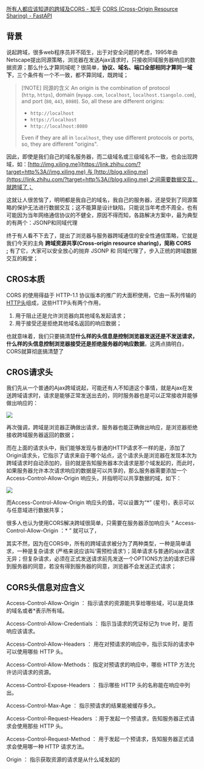 [所有人都应该知道的跨域及CORS - 知乎](https://zhuanlan.zhihu.com/p/53996160)
[CORS (Cross-Origin Resource Sharing) - FastAPI](https://fastapi.tiangolo.com/tutorial/cors/)
## 背景
说起跨域，很多web程序员并不陌生，出于对安全问题的考虑，1995年由Netscape提出同源策略，浏览器在发送Ajax请求时，只接收同域服务器响应的数据资源；那么什么才算同域呢？很简单，**协议、域名、端口全部相同才算同一域下**，三个条件有一个不一致，都不算同域，既跨域；



> [!NOTE] 同源的含义
> An origin is the combination of protocol (`http`, `https`), domain (`myapp.com`, `localhost`, `localhost.tiangolo.com`), and port (`80`, `443`, `8080`).
> So, all these are different origins:
> -   `http://localhost`
> -   `https://localhost`
> -   `http://localhost:8080`
> 
> Even if they are all in `localhost`, they use different protocols or ports, so, they are different "origins".



因此，即使是我们自己的域名服务器，而二级域名或三级域名不一致，也会出现跨域，如：[http://img.xiling.me](https://link.zhihu.com/?target=http%3A//img.xiling.me) 与 [http://blog.xiling.me](https://link.zhihu.com/?target=http%3A//blog.xiling.me) 之间需要数据交互，就跨域了；

这就让人很苦恼了，明明都是我自己的域名，我自己的服务器，还是受到了同源策略的保护无法进行数据交互；这不能算是设计缺陷，只能说当年考虑不周全，也有可能因为当年网络通信协议的不健全，原因不得而知，各路解决方案中，最为典型的有两个：JSONP和同域代理

终于有人看不下去了，提出了浏览器与服务器跨域通信的安全性通信策略，它就是我们今天的主角 **跨域资源共享(Cross-origin resource sharing)，简称 CORS ;** 有了它，大家可以安全放心的抛弃 JSONP 和 同域代理了，步入正统的跨域数据交互的殿堂；

## CROS本质

CORS 的使用得益于 HTTP-1.1 协议版本的推广的大面积使用，它由一系列传输的[HTTP头](https://link.zhihu.com/?target=https%3A//developer.mozilla.org/en-US/docs/Glossary/Header)组成，这些HTTP头有两个作用，
1. 用于阻止还是允许浏览器向其他域名发起请求；
2. 用于接受还是拒绝其他域名返回的响应数据；

也就意味着，我们只要搞清楚**什么样的头信息是控制浏览器发送还是不发送请求，什么样的头信息控制浏览器接受还是拒绝服务器的响应数据**，这两点搞明白，CORS就算彻底搞清楚了

## CROS请求头

我们先从一个普通的Ajax跨域说起，可能还有人不知道这个事情，就是Ajax在发送跨域请求时，请求是能够正常发送出去的，同时服务器也是可以正常接收并能够做出响应的：

![](https://pic2.zhimg.com/80/v2-b4a5c3b06bd8354041223a7aba899b2d_1440w.webp)

  

再次强调，跨域是浏览器正确做出请求，服务器也能正确做出响应，是浏览器拒绝接收跨域服务器返回的数据；

而在上面的请求头中，我们能够发现与普通的HTTP请求不一样的是，添加了Origin请求头，它指示了请求来自于哪个站点，这个请求头是浏览器在发现本次为跨域请求时自动添加的，目的就是告知服务器本次请求是那个域发起的，而此时，如果服务器允许本次请求响应的数据是可以共享的，那么服务器需要添加一个 Access-Control-Allow-Origin 响应头，并指明可以共享数据的域，如下：

![](https://pic2.zhimg.com/80/v2-c022a92b325e06ee466ec41f3d7b6d79_1440w.webp)

  

而Access-Control-Allow-Origin 响应头的值，可以设置为“*” (星号)，表示可以与任意域进行数据共享； 

很多人也认为使用CORS解决跨域很简单，只需要在服务器添加响应头 “ Access-Control-Allow-Origin ：* ” 就可以了，

其实不然，因为在CORS中，所有的跨域请求被分为了两种类型，一种是简单请求，一种是复杂请求 (严格来说应该叫‘需预检请求’)；简单请求与普通的ajax请求无异；但复杂请求，必须在正式发送请求前先发送一个OPTIONS方法的请求已得到服务器的同意，若没有得到服务器的同意，浏览器不会发送正式请求；

## CORS头信息对应含义
Access-Control-Allow-Origin ： 指示请求的资源能共享给哪些域，可以是具体的域名或者*表示所有域。

Access-Control-Allow-Credentials ： 指示当请求的凭证标记为 true 时，是否响应该请求。

Access-Control-Allow-Headers ： 用在对预请求的响应中，指示实际的请求中可以使用哪些 HTTP 头。

Access-Control-Allow-Methods： 指定对预请求的响应中，哪些 HTTP 方法允许访问请求的资源。

Access-Control-Expose-Headers ： 指示哪些 HTTP 头的名称能在响应中列出。

Access-Control-Max-Age ： 指示预请求的结果能被缓存多久。

Access-Control-Request-Headers ：用于发起一个预请求，告知服务器正式请求会使用那些 HTTP 头。

Access-Control-Request-Method ： 用于发起一个预请求，告知服务器正式请求会使用哪一种 HTTP 请求方法。

Origin ： 指示获取资源的请求是从什么域发起的